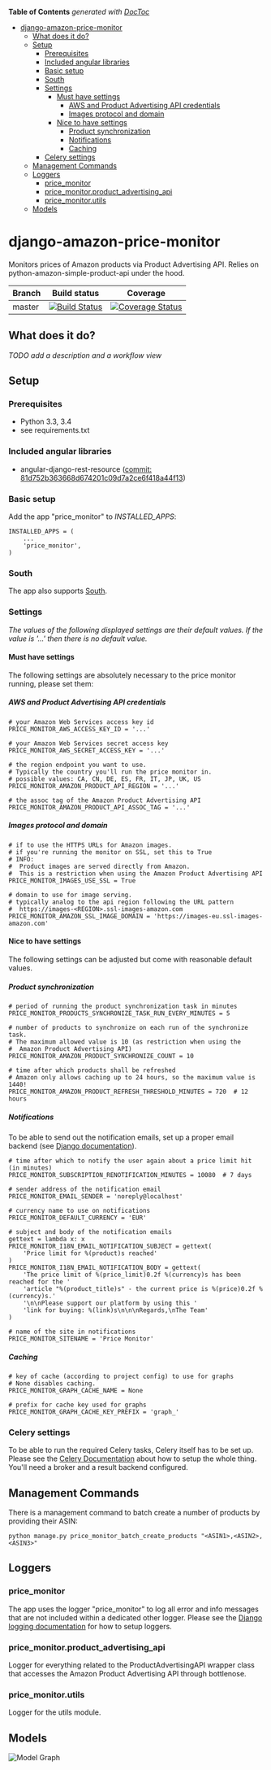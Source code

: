 <!-- START doctoc generated TOC please keep comment here to allow auto update -->
<!-- DON'T EDIT THIS SECTION, INSTEAD RE-RUN doctoc TO UPDATE -->
**Table of Contents**  *generated with [DocToc](https://github.com/thlorenz/doctoc)*

- [django-amazon-price-monitor](#django-amazon-price-monitor)
  - [What does it do?](#what-does-it-do)
  - [Setup](#setup)
    - [Prerequisites](#prerequisites)
    - [Included angular libraries](#included-angular-libraries)
    - [Basic setup](#basic-setup)
    - [South](#south)
    - [Settings](#settings)
      - [Must have settings](#must-have-settings)
        - [AWS and Product Advertising API credentials](#aws-and-product-advertising-api-credentials)
        - [Images protocol and domain](#images-protocol-and-domain)
      - [Nice to have settings](#nice-to-have-settings)
        - [Product synchronization](#product-synchronization)
        - [Notifications](#notifications)
        - [Caching](#caching)
    - [Celery settings](#celery-settings)
  - [Management Commands](#management-commands)
  - [Loggers](#loggers)
    - [price_monitor](#price_monitor)
    - [price_monitor.product_advertising_api](#price_monitorproduct_advertising_api)
    - [price_monitor.utils](#price_monitorutils)
  - [Models](#models)

<!-- END doctoc generated TOC please keep comment here to allow auto update -->

# django-amazon-price-monitor

Monitors prices of Amazon products via Product Advertising API.
Relies on python-amazon-simple-product-api under the hood.

| Branch          | Build status | Coverage |
| --------------- | ------------ | -------- |
| master          | [![Build Status](https://travis-ci.org/ponyriders/django-amazon-price-monitor.svg?branch=master)](https://travis-ci.org/ponyriders/django-amazon-price-monitor) | [![Coverage Status](https://coveralls.io/repos/ponyriders/django-amazon-price-monitor/badge.svg?branch=master)](https://coveralls.io/r/ponyriders/django-amazon-price-monitor?branch=master) |

## What does it do?

*TODO add a description and a workflow view*

## Setup

### Prerequisites

- Python 3.3, 3.4
- see requirements.txt

### Included angular libraries

- angular-django-rest-resource ([commit: 81d752b363668d674201c09d7a2ce6f418a44f13](https://github.com/blacklocus/angular-django-rest-resource/tree/81d752b363668d674201c09d7a2ce6f418a44f13))

### Basic setup

Add the app "price_monitor" to *INSTALLED_APPS*:

    INSTALLED_APPS = (
        ...
        'price_monitor',
    )

### South

The app also supports [South](http://south.readthedocs.org/en/latest/).


### Settings

_The values of the following displayed settings are their default values. If the value is '...' then there is no default value._ 

#### Must have settings

The following settings are absolutely necessary to the price monitor running, please set them:

##### AWS and Product Advertising API credentials

```
# your Amazon Web Services access key id
PRICE_MONITOR_AWS_ACCESS_KEY_ID = '...'

# your Amazon Web Services secret access key
PRICE_MONITOR_AWS_SECRET_ACCESS_KEY = '...'

# the region endpoint you want to use.
# Typically the country you'll run the price monitor in.
# possible values: CA, CN, DE, ES, FR, IT, JP, UK, US
PRICE_MONITOR_AMAZON_PRODUCT_API_REGION = '...'

# the assoc tag of the Amazon Product Advertising API
PRICE_MONITOR_AMAZON_PRODUCT_API_ASSOC_TAG = '...'
```

##### Images protocol and domain

```
# if to use the HTTPS URLs for Amazon images.
# if you're running the monitor on SSL, set this to True
# INFO:
#  Product images are served directly from Amazon.
#  This is a restriction when using the Amazon Product Advertising API
PRICE_MONITOR_IMAGES_USE_SSL = True

# domain to use for image serving.
# typically analog to the api region following the URL pattern
#  https://images-<REGION>.ssl-images-amazon.com
PRICE_MONITOR_AMAZON_SSL_IMAGE_DOMAIN = 'https://images-eu.ssl-images-amazon.com'
```

#### Nice to have settings

The following settings can be adjusted but come with reasonable default values.

##### Product synchronization
 
```
# period of running the product synchronization task in minutes
PRICE_MONITOR_PRODUCTS_SYNCHRONIZE_TASK_RUN_EVERY_MINUTES = 5

# number of products to synchronize on each run of the synchronize task.
# The maximum allowed value is 10 (as restriction when using the 
#  Amazon Product Advertising API)
PRICE_MONITOR_AMAZON_PRODUCT_SYNCHRONIZE_COUNT = 10

# time after which products shall be refreshed
# Amazon only allows caching up to 24 hours, so the maximum value is 1440!
PRICE_MONITOR_AMAZON_PRODUCT_REFRESH_THRESHOLD_MINUTES = 720  # 12 hours
```

##### Notifications

To be able to send out the notification emails, set up a proper email backend (see
[Django documentation](https://docs.djangoproject.com/en/1.5/topics/email/#topic-email-backends)).

```
# time after which to notify the user again about a price limit hit (in minutes)
PRICE_MONITOR_SUBSCRIPTION_RENOTIFICATION_MINUTES = 10080  # 7 days

# sender address of the notification email
PRICE_MONITOR_EMAIL_SENDER = 'noreply@localhost'

# currency name to use on notifications
PRICE_MONITOR_DEFAULT_CURRENCY = 'EUR'

# subject and body of the notification emails
gettext = lambda x: x
PRICE_MONITOR_I18N_EMAIL_NOTIFICATION_SUBJECT = gettext(
    'Price limit for %(product)s reached'
)
PRICE_MONITOR_I18N_EMAIL_NOTIFICATION_BODY = gettext(
    'The price limit of %(price_limit)0.2f %(currency)s has been reached for the '
    'article "%(product_title)s" - the current price is %(price)0.2f %(currency)s.'
    '\n\nPlease support our platform by using this '
    'link for buying: %(link)s\n\n\nRegards,\nThe Team'
)

# name of the site in notifications
PRICE_MONITOR_SITENAME = 'Price Monitor'
```

##### Caching

```
# key of cache (according to project config) to use for graphs
# None disables caching.
PRICE_MONITOR_GRAPH_CACHE_NAME = None

# prefix for cache key used for graphs
PRICE_MONITOR_GRAPH_CACHE_KEY_PREFIX = 'graph_'
```

### Celery settings

To be able to run the required Celery tasks, Celery itself has to be set up. Please see the
[Celery Documentation](http://docs.celeryproject.org/en/latest/index.html) about how to setup the whole thing. You'll need a broker and a result backend
configured.


## Management Commands
There is a management command to batch create a number of products by providing their ASIN:

    python manage.py price_monitor_batch_create_products "<ASIN1>,<ASIN2>,<ASIN3>"


## Loggers

### price_monitor

The app uses the logger "price_monitor" to log all error and info messages that are not included within a dedicated other logger.
Please see the [Django logging documentation](https://docs.djangoproject.com/en/1.6/topics/logging/ "Django logging documentation") for how to setup loggers.

### price_monitor.product_advertising_api

Logger for everything related to the ProductAdvertisingAPI wrapper class that accesses the Amazon Product Advertising API through bottlenose.

### price_monitor.utils

Logger for the utils module.


## Models

![Model Graph](https://github.com/ponyriders/django-amazon-price-monitor/raw/master/models.png "Model Graph")
